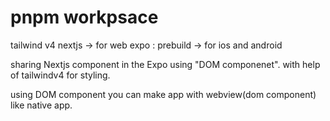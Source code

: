 # pnpm workpsace

tailwind v4
nextjs -> for web
expo : prebuild -> for ios and android

sharing Nextjs component in the Expo using "DOM componenet". with help of tailwindv4 for styling.

using DOM component you can make app with webview(dom component) like native app.
